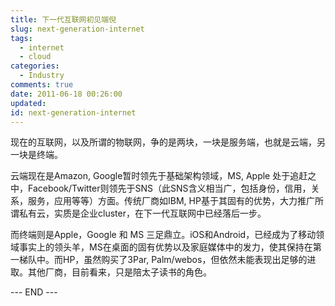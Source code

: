 ```yaml
---
title: 下一代互联网初见端倪
slug: next-generation-internet
tags:
  - internet
  - cloud
categories:
  - Industry
comments: true
date: 2011-06-18 00:26:00
updated:
id: next-generation-internet
---
```


现在的互联网，以及所谓的物联网，争的是两块，一块是服务端，也就是云端，另一块是终端。

云端现在是Amazon, Google暂时领先于基础架构领域，MS, Apple 处于追赶之中，Facebook/Twitter则领先于SNS（此SNS含义相当广，包括身份，信用，关系，服务，应用等等）方面。传统厂商如IBM, HP基于其固有的优势，大力推广所谓私有云，实质是企业cluster，在下一代互联网中已经落后一步。

而终端则是Apple，Google 和 MS 三足鼎立。iOS和Android，已经成为了移动领域事实上的领头羊，MS在桌面的固有优势以及家庭媒体中的发力，使其保持在第一梯队中。而HP，虽然购买了3Par, Palm/webos，但依然未能表现出足够的进取。其他厂商，目前看来，只是陪太子读书的角色。


--- END ---
